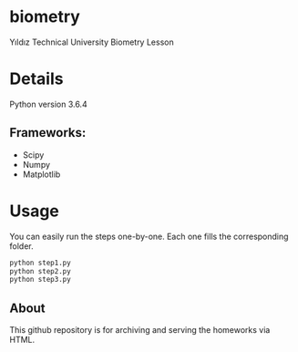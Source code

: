 # biometry
Yıldız Technical University Biometry Lesson

# Details
Python version 3.6.4

## Frameworks:
* Scipy
* Numpy
* Matplotlib

# Usage
You can easily run the steps one-by-one. Each one fills the corresponding folder.

```python
python step1.py
python step2.py
python step3.py
```

## About
This github repository is for archiving and serving the homeworks via HTML.
